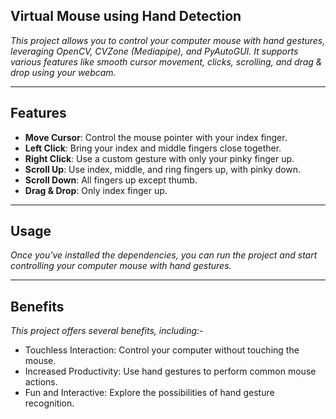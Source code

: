 ## Virtual Mouse using Hand Detection

*This project allows you to control your computer mouse with hand gestures, leveraging OpenCV, CVZone (Mediapipe), and PyAutoGUI. It supports various features like smooth cursor movement, clicks, scrolling, and drag & drop using your webcam.*

---

## Features
- **Move Cursor**: Control the mouse pointer with your index finger.
- **Left Click**: Bring your index and middle fingers close together.
- **Right Click**: Use a custom gesture with only your pinky finger up.
- **Scroll Up**: Use index, middle, and ring fingers up, with pinky down.
- **Scroll Down**: All fingers up except thumb.
- **Drag & Drop**: Only index finger up.

---

## Usage

*Once you've installed the dependencies, you can run the project and start controlling your computer mouse with hand gestures.*

---

## Benefits

*This project offers several benefits, including:-*

- Touchless Interaction: Control your computer without touching the mouse.
- Increased Productivity: Use hand gestures to perform common mouse actions.
- Fun and Interactive: Explore the possibilities of hand gesture recognition.

